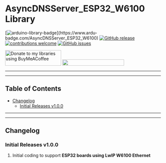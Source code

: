 # AsyncDNSServer_ESP32_W6100 Library

[![arduino-library-badge](https://www.ardu-badge.com/badge/AsyncDNSServer_ESP32_W6100.svg?)](https://www.ardu-badge.com/AsyncDNSServer_ESP32_W6100)
[![GitHub release](https://img.shields.io/github/release/khoih-prog/AsyncDNSServer_ESP32_W6100.svg)](https://github.com/khoih-prog/AsyncDNSServer_ESP32_W6100/releases)
[![contributions welcome](https://img.shields.io/badge/contributions-welcome-brightgreen.svg?style=flat)](#Contributing)
[![GitHub issues](https://img.shields.io/github/issues/khoih-prog/AsyncDNSServer_ESP32_W6100.svg)](http://github.com/khoih-prog/AsyncDNSServer_ESP32_W6100/issues)


<a href="https://www.buymeacoffee.com/khoihprog6" title="Donate to my libraries using BuyMeACoffee"><img src="https://cdn.buymeacoffee.com/buttons/v2/default-yellow.png" alt="Donate to my libraries using BuyMeACoffee" style="height: 50px !important;width: 181px !important;" ></a>
<a href="https://www.buymeacoffee.com/khoihprog6" title="Donate to my libraries using BuyMeACoffee"><img src="https://img.shields.io/badge/buy%20me%20a%20coffee-donate-orange.svg?logo=buy-me-a-coffee&logoColor=FFDD00" style="height: 20px !important;width: 200px !important;" ></a>

---
---

## Table of Contents

* [Changelog](#changelog)
  * [Initial Releases v1.0.0](#initial-releases-v100)

---
---

## Changelog

### Initial Releases v1.0.0

1. Initial coding to support **ESP32 boards using LwIP W6100 Ethernet**


